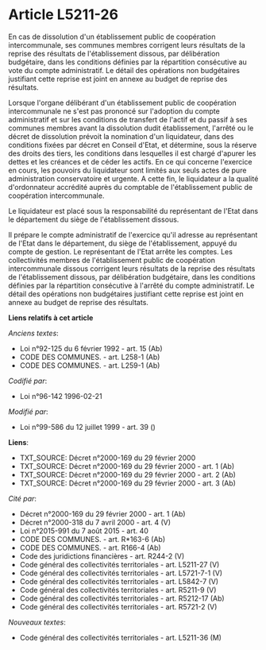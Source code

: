 # Article L5211-26

En cas de dissolution d'un établissement public de coopération intercommunale, ses communes membres corrigent leurs résultats
de la reprise des résultats de l'établissement dissous, par délibération budgétaire, dans les conditions définies par la
répartition consécutive au vote du compte administratif. Le détail des opérations non budgétaires justifiant cette reprise
est joint en annexe au budget de reprise des résultats.

Lorsque l'organe délibérant d'un établissement public de coopération intercommunale ne s'est pas prononcé sur l'adoption du
compte administratif et sur les conditions de transfert de l'actif et du passif à ses communes membres avant la dissolution
dudit établissement, l'arrêté ou le décret de dissolution prévoit la nomination d'un liquidateur, dans des conditions fixées
par décret en Conseil d'Etat, et détermine, sous la réserve des droits des tiers, les conditions dans lesquelles il est
chargé d'apurer les dettes et les créances et de céder les actifs. En ce qui concerne l'exercice en cours, les pouvoirs du
liquidateur sont limités aux seuls actes de pure administration conservatoire et urgente. A cette fin, le liquidateur a la
qualité d'ordonnateur accrédité auprès du comptable de l'établissement public de coopération intercommunale.

Le liquidateur est placé sous la responsabilité du représentant de l'Etat dans le département du siège de l'établissement
dissous.

Il prépare le compte administratif de l'exercice qu'il adresse au représentant de l'Etat dans le département, du siège de
l'établissement, appuyé du compte de gestion. Le représentant de l'Etat arrête les comptes. Les collectivités membres de
l'établissement public de coopération intercommunale dissous corrigent leurs résultats de la reprise des résultats de
l'établissement dissous, par délibération budgétaire, dans les conditions définies par la répartition consécutive à l'arrêté
du compte administratif. Le détail des opérations non budgétaires justifiant cette reprise est joint en annexe au budget de
reprise des résultats.

**Liens relatifs à cet article**

_Anciens textes_:

  - Loi n°92-125 du 6 février 1992 - art. 15 (Ab)
  - CODE DES COMMUNES. - art. L258-1 (Ab)
  - CODE DES COMMUNES. - art. L259-1 (Ab)

_Codifié par_:

  - Loi n°96-142 1996-02-21

_Modifié par_:

  - Loi n°99-586 du 12 juillet 1999 - art. 39 ()

**Liens**:

  - TXT_SOURCE: Décret n°2000-169 du 29 février 2000
  - TXT_SOURCE: Décret n°2000-169 du 29 février 2000 - art. 1 (Ab)
  - TXT_SOURCE: Décret n°2000-169 du 29 février 2000 - art. 2 (Ab)
  - TXT_SOURCE: Décret n°2000-169 du 29 février 2000 - art. 3 (Ab)

_Cité par_:

  - Décret n°2000-169 du 29 février 2000 - art. 1 (Ab)
  - Décret n°2000-318 du 7 avril 2000 - art. 4 (V)
  - Loi n°2015-991 du 7 août 2015 - art. 40
  - CODE DES COMMUNES. - art. R*163-6 (Ab)
  - CODE DES COMMUNES. - art. R166-4 (Ab)
  - Code des juridictions financières - art. R244-2 (V)
  - Code général des collectivités territoriales - art. L5211-27 (V)
  - Code général des collectivités territoriales - art. L5721-7-1 (V)
  - Code général des collectivités territoriales - art. L5842-7 (V)
  - Code général des collectivités territoriales - art. R5211-9 (V)
  - Code général des collectivités territoriales - art. R5212-17 (Ab)
  - Code général des collectivités territoriales - art. R5721-2 (V)

_Nouveaux textes_:

  - Code général des collectivités territoriales - art. L5211-36 (M)
